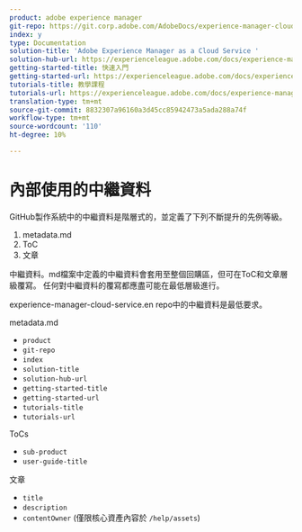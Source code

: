 ```yaml
---
product: adobe experience manager
git-repo: https://git.corp.adobe.com/AdobeDocs/experience-manager-cloud-service.zh-Hant
index: y
type: Documentation
solution-title: 'Adobe Experience Manager as a Cloud Service '
solution-hub-url: https://experienceleague.adobe.com/docs/experience-manager-cloud-service/landing/home.html
getting-started-title: 快速入門
getting-started-url: https://experienceleague.adobe.com/docs/experience-manager-cloud-service/overview/home.html
tutorials-title: 教學課程
tutorials-url: https://experienceleague.adobe.com/docs/experience-manager-learn/cloud-service/overview.html
translation-type: tm+mt
source-git-commit: 8832307a96160a3d45cc85942473a5ada288a74f
workflow-type: tm+mt
source-wordcount: '110'
ht-degree: 10%

---
```



# 內部使用的中繼資料

GitHub製作系統中的中繼資料是階層式的，並定義了下列不斷提升的先例等級。

1. metadata.md
1. ToC
1. 文章

中繼資料。md檔案中定義的中繼資料會套用至整個回購區，但可在ToC和文章層級覆寫。 任何對中繼資料的覆寫都應盡可能在最低層級進行。

experience-manager-cloud-service.en repo中的中繼資料是最低要求。

metadata.md

* `product`
* `git-repo`
* `index`
* `solution-title`
* `solution-hub-url`
* `getting-started-title`
* `getting-started-url`
* `tutorials-title`
* `tutorials-url`

ToCs

* `sub-product`
* `user-guide-title`

文章

* `title`
* `description`
* `contentOwner` (僅限核心資產內容於 `/help/assets`)
